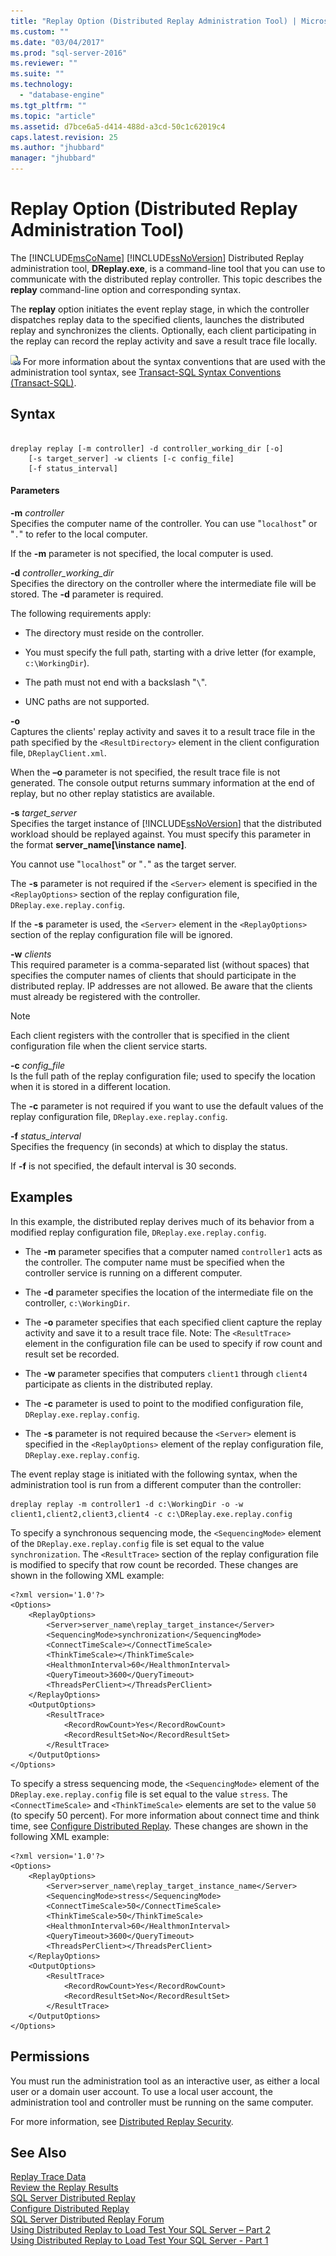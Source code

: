 ```yaml
---
title: "Replay Option (Distributed Replay Administration Tool) | Microsoft Docs"
ms.custom: ""
ms.date: "03/04/2017"
ms.prod: "sql-server-2016"
ms.reviewer: ""
ms.suite: ""
ms.technology: 
  - "database-engine"
ms.tgt_pltfrm: ""
ms.topic: "article"
ms.assetid: d7bce6a5-d414-488d-a3cd-50c1c62019c4
caps.latest.revision: 25
ms.author: "jhubbard"
manager: "jhubbard"
---
```

# Replay Option (Distributed Replay Administration Tool)
  The [!INCLUDE[msCoName](../../advanced-analytics/r-services/tutorials/includes/msconame-md.md)] [!INCLUDE[ssNoVersion](../../advanced-analytics/r-services/includes/ssnoversion-md.md)] Distributed Replay administration tool, **DReplay.exe**, is a command-line tool that you can use to communicate with the distributed replay controller. This topic describes the **replay** command-line option and corresponding syntax.  
  
 The **replay** option initiates the event replay stage, in which the controller dispatches replay data to the specified clients, launches the distributed replay and synchronizes the clients. Optionally, each client participating in the replay can record the replay activity and save a result trace file locally.  
  
 ![Topic link icon](../../database-engine/configure/windows/media/topic-link.gif "Topic link icon") For more information about the syntax conventions that are used with the administration tool syntax, see [Transact-SQL Syntax Conventions &#40;Transact-SQL&#41;](../../t-sql/language-elements/transact-sql-syntax-conventions-transact-sql.md).  
  
## Syntax  
  
```  
  
dreplay replay [-m controller] -d controller_working_dir [-o]  
    [-s target_server] -w clients [-c config_file]  
    [-f status_interval]  
```  
  
#### Parameters  
 **-m** *controller*  
 Specifies the computer name of the controller. You can use "`localhost`" or "`.`" to refer to the local computer.  
  
 If the **-m** parameter is not specified, the local computer is used.  
  
 **-d** *controller_working_dir*  
 Specifies the directory on the controller where the intermediate file will be stored. The **-d** parameter is required.  
  
 The following requirements apply:  
  
-   The directory must reside on the controller.  
  
-   You must specify the full path, starting with a drive letter (for example, `c:\WorkingDir`).  
  
-   The path must not end with a backslash "`\`".  
  
-   UNC paths are not supported.  
  
 **-o**  
 Captures the clients' replay activity and saves it to a result trace file in the path specified by the `<ResultDirectory>` element in the client configuration file, `DReplayClient.xml`.  
  
 When the **–o** parameter is not specified, the result trace file is not generated. The console output returns summary information at the end of replay, but no other replay statistics are available.  
  
 **-s** *target_server*  
 Specifies the target instance of [!INCLUDE[ssNoVersion](../../advanced-analytics/r-services/includes/ssnoversion-md.md)] that the distributed workload should be replayed against. You must specify this parameter in the format **server_name[\instance name]**.  
  
 You cannot use "`localhost`" or "`.`" as the target server.  
  
 The **-s** parameter is not required if the `<Server>` element is specified in the `<ReplayOptions>` section of the replay configuration file, `DReplay.exe.replay.config`.  
  
 If the **-s** parameter is used, the `<Server>` element in the `<ReplayOptions>` section of the replay configuration file will be ignored.  
  
 **-w** *clients*  
 This required parameter is a comma-separated list (without spaces) that specifies the computer names of clients that should participate in the distributed replay. IP addresses are not allowed. Be aware that the clients must already be registered with the controller.  
  
> [!NOTE]  
>  Each client registers with the controller that is specified in the client configuration file when the client service starts.  
  
 **-c** *config_file*  
 Is the full path of the replay configuration file; used to specify the location when it is stored in a different location.  
  
 The **-c** parameter is not required if you want to use the default values of the replay configuration file, `DReplay.exe.replay.config`.  
  
 **-f** *status_interval*  
 Specifies the frequency (in seconds) at which to display the status.  
  
 If **-f** is not specified, the default interval is 30 seconds.  
  
## Examples  
 In this example, the distributed replay derives much of its behavior from a modified replay configuration file, `DReplay.exe.replay.config`.  
  
-   The **-m** parameter specifies that a computer named `controller1` acts as the controller. The computer name must be specified when the controller service is running on a different computer.  
  
-   The **-d** parameter specifies the location of the intermediate file on the controller, `c:\WorkingDir`.  
  
-   The **-o** parameter specifies that each specified client capture the replay activity and save it to a result trace file. Note: The `<ResultTrace>` element in the configuration file can be used to specify if row count and result set be recorded.  
  
-   The **-w** parameter specifies that computers `client1` through `client4` participate as clients in the distributed replay.  
  
-   The **-c** parameter is used to point to the modified configuration file, `DReplay.exe.replay.config`.  
  
-   The **-s** parameter is not required because the `<Server>` element is specified in the `<ReplayOptions>` element of the replay configuration file, `DReplay.exe.replay.config`.  
  
 The event replay stage is initiated with the following syntax, when the administration tool is run from a different computer than the controller:  
  
```  
dreplay replay -m controller1 -d c:\WorkingDir -o -w client1,client2,client3,client4 -c c:\DReplay.exe.replay.config  
```  
  
 To specify a synchronous sequencing mode, the `<SequencingMode>` element of the `DReplay.exe.replay.config` file is set equal to the value `synchronization`. The `<ResultTrace>` section of the replay configuration file is modified to specify that row count be recorded. These changes are shown in the following XML example:  
  
```  
<?xml version='1.0'?>  
<Options>  
    <ReplayOptions>  
        <Server>server_name\replay_target_instance</Server>  
        <SequencingMode>synchronization</SequencingMode>  
        <ConnectTimeScale></ConnectTimeScale>  
        <ThinkTimeScale></ThinkTimeScale>  
        <HealthmonInterval>60</HealthmonInterval>  
        <QueryTimeout>3600</QueryTimeout>  
        <ThreadsPerClient></ThreadsPerClient>  
    </ReplayOptions>  
    <OutputOptions>  
        <ResultTrace>  
            <RecordRowCount>Yes</RecordRowCount>  
            <RecordResultSet>No</RecordResultSet>  
        </ResultTrace>  
    </OutputOptions>  
</Options>  
```  
  
 To specify a stress sequencing mode, the `<SequencingMode>` element of the `DReplay.exe.replay.config` file is set equal to the value `stress`. The `<ConnectTimeScale>` and `<ThinkTimeScale>` elements are set to the value `50` (to specify 50 percent). For more information about connect time and think time, see [Configure Distributed Replay](../../tools/distributed-replay/configure-distributed-replay.md). These changes are shown in the following XML example:  
  
```  
<?xml version='1.0'?>  
<Options>  
    <ReplayOptions>  
        <Server>server_name\replay_target_instance_name</Server>  
        <SequencingMode>stress</SequencingMode>  
        <ConnectTimeScale>50</ConnectTimeScale>  
        <ThinkTimeScale>50</ThinkTimeScale>  
        <HealthmonInterval>60</HealthmonInterval>  
        <QueryTimeout>3600</QueryTimeout>  
        <ThreadsPerClient></ThreadsPerClient>  
    </ReplayOptions>  
    <OutputOptions>  
        <ResultTrace>  
            <RecordRowCount>Yes</RecordRowCount>  
            <RecordResultSet>No</RecordResultSet>  
        </ResultTrace>  
    </OutputOptions>  
</Options>  
```  
  
## Permissions  
 You must run the administration tool as an interactive user, as either a local user or a domain user account. To use a local user account, the administration tool and controller must be running on the same computer.  
  
 For more information, see [Distributed Replay Security](../../tools/distributed-replay/distributed-replay-security.md).  
  
## See Also  
 [Replay Trace Data](../../tools/distributed-replay/replay-trace-data.md)   
 [Review the Replay Results](../../tools/distributed-replay/review-the-replay-results.md)   
 [SQL Server Distributed Replay](../../tools/distributed-replay/sql-server-distributed-replay.md)   
 [Configure Distributed Replay](../../tools/distributed-replay/configure-distributed-replay.md)   
 [SQL Server Distributed Replay Forum](http://social.technet.microsoft.com/Forums/sl/sqldru/)   
 [Using Distributed Replay to Load Test Your SQL Server – Part 2](http://blogs.msdn.com/b/mspfe/archive/2012/11/14/using-distributed-replay-to-load-test-your-sql-server-part-2.aspx)   
 [Using Distributed Replay to Load Test Your SQL Server - Part 1](http://blogs.msdn.com/b/mspfe/archive/2012/11/08/using-distributed-replay-to-load-test-your-sql-server-part-1.aspx)  
  
  